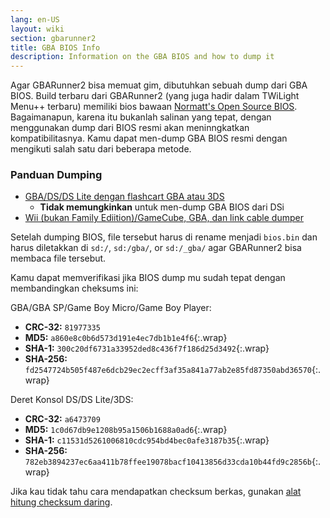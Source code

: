```yaml
---
lang: en-US
layout: wiki
section: gbarunner2
title: GBA BIOS Info
description: Information on the GBA BIOS and how to dump it
---
```


Agar GBARunner2 bisa memuat gim, dibutuhkan sebuah dump dari GBA BIOS. Build terbaru dari GBARunner2 (yang juga hadir dalam TWiLight Menu++ terbaru) memiliki bios bawaan [Normatt's Open Source BIOS](https://github.com/Normmatt/gba_bios). Bagaimanapun, karena itu bukanlah salinan yang tepat, dengan menggunakan dump dari BIOS resmi akan meninngkatkan kompatibilitasnya. Kamu dapat men-dump GBA BIOS resmi dengan mengikuti salah satu dari beberapa metode.

### Panduan Dumping

- [GBA/DS/DS Lite dengan flashcart GBA atau 3DS](https://glazedbelmont.github.io/gbabiosdump/)
   - **Tidak memungkinkan** untuk men-dump GBA BIOS dari DSi
- [Wii (bukan Family Ediition)/GameCube, GBA, dan link cable dumper](https://github.com/FIX94/gba-link-cable-dumper)

Setelah dumping BIOS, file tersebut harus di rename menjadi `bios.bin` dan harus diletakkan di `sd:/`, `sd:/gba/`, or `sd:/_gba/` agar GBARunner2 bisa membaca file tersebut.

Kamu dapat memverifikasi jika BIOS dump mu sudah tepat dengan membandingkan cheksums ini:

GBA/GBA SP/Game Boy Micro/Game Boy Player:
- **CRC-32:** `81977335`
- **MD5:** `a860e8c0b6d573d191e4ec7db1b1e4f6`{:.wrap}
- **SHA-1:** `300c20df6731a33952ded8c436f7f186d25d3492`{:.wrap}
- **SHA-256:** `fd2547724b505f487e6dcb29ec2ecff3af35a841a77ab2e85fd87350abd36570`{:.wrap}

Deret Konsol DS/DS Lite/3DS:
- **CRC-32:** `a6473709`
- **MD5:** `1c0d67db9e1208b95a1506b1688a0ad6`{:.wrap}
- **SHA-1:** `c11531d5261006810cdc954bd4bec0afe3187b35`{:.wrap}
- **SHA-256:** `782eb3894237ec6aa411b78ffee19078bacf10413856d33cda10b44fd9c2856b`{:.wrap}

Jika kau tidak tahu cara mendapatkan checksum berkas, gunakan [alat hitung checksum daring](https://emn178.github.io/online-tools/crc32_checksum.html).
